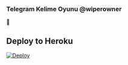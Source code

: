 ### Telegram Kelime Oyunu @wiperowner 
📝
## Deploy to Heroku

[![Deploy](https://www.herokucdn.com/deploy/button.svg)](https://heroku.com/deploy?template=https://github.com/Tuncay456/Se?organization=Tuncay456&organization=Tuncay456)
